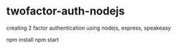 # twofactor-auth-nodejs

creating 2 factor authentication using nodejs, express, speakeasy

npm install
npm start
